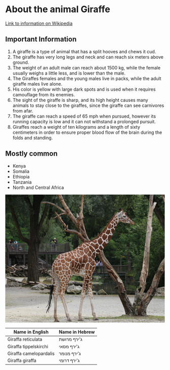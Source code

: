 # About the animal Giraffe

[Link to information on Wikipedia](https://he.wikipedia.org/wiki/%D7%92%27%D7%99%D7%A8%D7%A3)
## Important Information
1. A giraffe is a type of animal that has a split hooves and chews it cud.
2. The giraffe has very long legs and neck and can reach six meters above ground.
3. The weight of an adult male can reach about 1500 kg, while the female usually weighs a little less, and is lower than the male.
4. The Giraffes females and the young males live in packs, while the adult giraffe males live alone.
5. His color is yellow with large dark spots and is used when it requires camouflage from its enemies.
6. The sight of the giraffe is sharp, and its high height causes many animals to stay close to the giraffes, since the giraffe can see carnivores from afar.
7. The giraffe can reach a speed of 65 mph when pursued, however its running capacity is low and it can not withstand a prolonged pursuit.
8. Giraffes reach a weight of ten kilograms and a length of sixty centimeters in order to ensure proper blood flow of the brain during the folds and standing.
   
## Mostly common
- Kenya 
- Somalia
- Ethiopia
- Tanzania
- North and Central Africa

![Image of Giraffa](/images/Giraffa1.jpg)

Name in English | Name in Hebrew
-------|--------
Giraffa reticulata | ג'ירף מרושת
Giraffa tippelskirchi | ג'ירף מסאי
Giraffa camelopardalis | ג'ירף מנומר
Giraffa giraffa | ג'ירף דרומי

